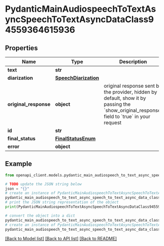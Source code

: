 # PydanticMainAudiospeechToTextAsyncSpeechToTextAsyncDataClass94559364615936


## Properties

Name | Type | Description | Notes
------------ | ------------- | ------------- | -------------
**text** | **str** |  | 
**diarization** | [**SpeechDiarization**](SpeechDiarization.md) |  | 
**original_response** | **object** | original response sent by the provider, hidden by default, show it by passing the &#x60;show_original_response&#x60; field to &#x60;true&#x60; in your request | [optional] 
**id** | **str** |  | 
**final_status** | [**FinalStatusEnum**](FinalStatusEnum.md) |  | 
**error** | **object** |  | [optional] 

## Example

```python
from openapi_client.models.pydantic_main_audiospeech_to_text_async_speech_to_text_async_data_class94559364615936 import PydanticMainAudiospeechToTextAsyncSpeechToTextAsyncDataClass94559364615936

# TODO update the JSON string below
json = "{}"
# create an instance of PydanticMainAudiospeechToTextAsyncSpeechToTextAsyncDataClass94559364615936 from a JSON string
pydantic_main_audiospeech_to_text_async_speech_to_text_async_data_class94559364615936_instance = PydanticMainAudiospeechToTextAsyncSpeechToTextAsyncDataClass94559364615936.from_json(json)
# print the JSON string representation of the object
print(PydanticMainAudiospeechToTextAsyncSpeechToTextAsyncDataClass94559364615936.to_json())

# convert the object into a dict
pydantic_main_audiospeech_to_text_async_speech_to_text_async_data_class94559364615936_dict = pydantic_main_audiospeech_to_text_async_speech_to_text_async_data_class94559364615936_instance.to_dict()
# create an instance of PydanticMainAudiospeechToTextAsyncSpeechToTextAsyncDataClass94559364615936 from a dict
pydantic_main_audiospeech_to_text_async_speech_to_text_async_data_class94559364615936_form_dict = pydantic_main_audiospeech_to_text_async_speech_to_text_async_data_class94559364615936.from_dict(pydantic_main_audiospeech_to_text_async_speech_to_text_async_data_class94559364615936_dict)
```
[[Back to Model list]](../README.md#documentation-for-models) [[Back to API list]](../README.md#documentation-for-api-endpoints) [[Back to README]](../README.md)


